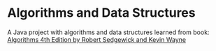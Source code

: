 # Algorithms and Data Structures

A Java project with algorithms and data structures learned from book: [Algorithms 4th Edition by Robert Sedgewick and Kevin Wayne](https://www.amazon.com/Algorithms-4th-Robert-Sedgewick/dp/032157351X)
